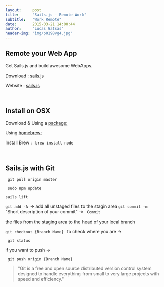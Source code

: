 ```yaml
---
layout:     post
title:      "Sails.js - Remote Work"
subtitle:   "Work Remote"
date:       2015-03-21 14:00:44
author:     "Lucas Gatsas"
header-img: "img/p0198vg4.jpg"
---
```

<h2 class="section-heading"><strong>Remote your Web App</strong> </h2>


Get Sails.js and build awesome WebApps. 

Download : [sails.js](https://github.com/balderdashy/sails) 

Website :  [sails.js](http://sailsjs.org/#!/documentation/concepts/Assets)

<br> 


<h2 class="section-heading"><strong>Install on OSX</strong> </h2>


Download & Using a [package:](https://nodejs.org/download/) 

Using [homebrew: ](https://nodejs.org/download/) 

Install Brew :  <code> brew install node </code>




<br> 

<h2 class="section-heading"><strong>Sails.js with Git</strong> </h2>




<code> git pull origin master </code>

<code> sudo npm update </code>

<code>sails lift</code>


<code>git add -A </code>-> add all unstaged files to the stagin area
<code>git commit -m </code> "Short description of your commit" -> <code> Commit </code>


the files from the staging area to the head of your local branch



<code>git checkout  {Branch Name} </code> 
to check where you are -> 

<code> git status</code>

 if you want to push ->

<code> git push origin {Branch Name} </code>



<blockquote>
	"Git is a free and open source distributed version control system designed to handle everything from small to very large projects with speed and efficiency."
</blockquote>
